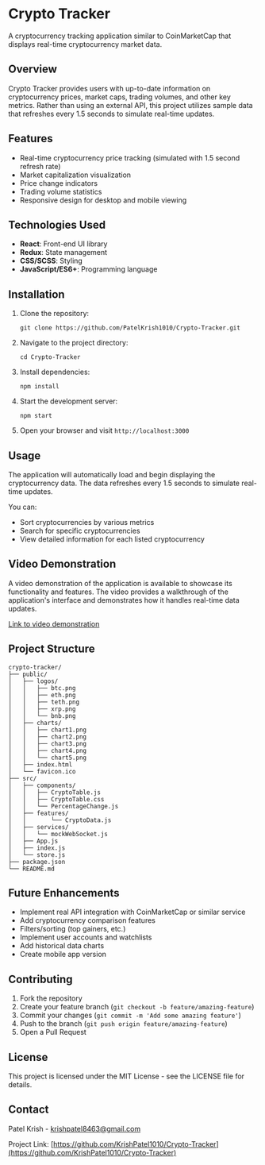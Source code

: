 # Crypto Tracker
A cryptocurrency tracking application similar to CoinMarketCap that displays real-time cryptocurrency market data.

## Overview
Crypto Tracker provides users with up-to-date information on cryptocurrency prices, market caps, trading volumes, and other key metrics. Rather than using an external API, this project utilizes sample data that refreshes every 1.5 seconds to simulate real-time updates.

## Features
- Real-time cryptocurrency price tracking (simulated with 1.5 second refresh rate)
- Market capitalization visualization
- Price change indicators
- Trading volume statistics
- Responsive design for desktop and mobile viewing

## Technologies Used
- **React**: Front-end UI library
- **Redux**: State management
- **CSS/SCSS**: Styling
- **JavaScript/ES6+**: Programming language

## Installation
1. Clone the repository:
   ```
   git clone https://github.com/PatelKrish1010/Crypto-Tracker.git
   ```
2. Navigate to the project directory:
   ```
   cd Crypto-Tracker
   ```
3. Install dependencies:
   ```
   npm install
   ```
4. Start the development server:
   ```
   npm start
   ```
5. Open your browser and visit `http://localhost:3000`

## Usage
The application will automatically load and begin displaying the cryptocurrency data. The data refreshes every 1.5 seconds to simulate real-time updates.

You can:
- Sort cryptocurrencies by various metrics
- Search for specific cryptocurrencies
- View detailed information for each listed cryptocurrency

## Video Demonstration
A video demonstration of the application is available to showcase its functionality and features. The video provides a walkthrough of the application's interface and demonstrates how it handles real-time data updates.

[Link to video demonstration](#) <!-- Replace with actual link when available -->

## Project Structure
```
crypto-tracker/
├── public/
│   ├── logos/
│   │   ├── btc.png
│   │   ├── eth.png
│   │   ├── teth.png
│   │   ├── xrp.png
│   │   └── bnb.png
│   ├── charts/
│   │   ├── chart1.png
│   │   ├── chart2.png
│   │   ├── chart3.png
│   │   ├── chart4.png
│   │   └── chart5.png
│   ├── index.html
│   └── favicon.ico
├── src/
│   ├── components/
│   │   ├── CryptoTable.js
│   │   ├── CryptoTable.css
│   │   └── PercentageChange.js
│   ├── features/
│   │       └── CryptoData.js
│   ├── services/
│   │   └── mockWebSocket.js
│   ├── App.js
│   ├── index.js
│   └── store.js
├── package.json
└── README.md
```

## Future Enhancements
- Implement real API integration with CoinMarketCap or similar service
- Add cryptocurrency comparison features
- Filters/sorting (top gainers, etc.)
- Implement user accounts and watchlists
- Add historical data charts
- Create mobile app version

## Contributing
1. Fork the repository
2. Create your feature branch (`git checkout -b feature/amazing-feature`)
3. Commit your changes (`git commit -m 'Add some amazing feature'`)
4. Push to the branch (`git push origin feature/amazing-feature`)
5. Open a Pull Request

## License
This project is licensed under the MIT License - see the LICENSE file for details.

## Contact
Patel Krish - [krishpatel8463@gmail.com](mailto:krishpatel8463@gmail.com)

Project Link: [https://github.com/KrishPatel1010/Crypto-Tracker](https://github.com/KrishPatel1010/Crypto-Tracker)
